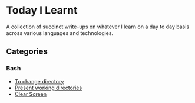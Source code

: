 # Today I Learnt
A collection of succinct write-ups on whatever I learn on a day to day basis across various languages and technologies.

## Categories
### Bash
- [To change directory](https://github.com/priyankabellary/til/blob/main/bash.md#to-change-directory)
- [Present working directories](https://github.com/priyankabellary/til/blob/main/bash.md#present-working-directory)
- [Clear Screen](https://github.com/priyankabellary/til/blob/main/bash.md#clear-screen)
